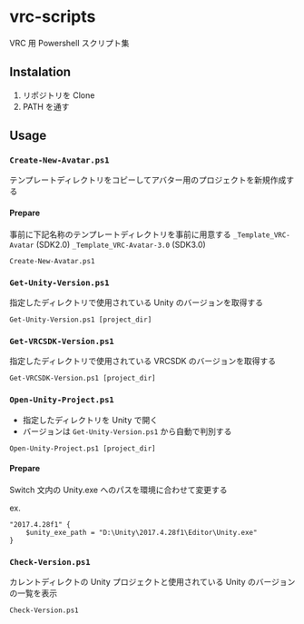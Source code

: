 # vrc-scripts

VRC 用 Powershell スクリプト集

## Instalation

1. リポジトリを Clone
2. PATH を通す

## Usage

### `Create-New-Avatar.ps1`

テンプレートディレクトリをコピーしてアバター用のプロジェクトを新規作成する

#### Prepare

事前に下記名称のテンプレートディレクトリを事前に用意する
`_Template_VRC-Avatar` (SDK2.0)
`_Template_VRC-Avatar-3.0` (SDK3.0)

```
Create-New-Avatar.ps1
```

### `Get-Unity-Version.ps1`

指定したディレクトリで使用されている Unity のバージョンを取得する

```
Get-Unity-Version.ps1 [project_dir]
```

### `Get-VRCSDK-Version.ps1`

指定したディレクトリで使用されている VRCSDK のバージョンを取得する

```
Get-VRCSDK-Version.ps1 [project_dir]
```

### `Open-Unity-Project.ps1`

- 指定したディレクトリを Unity で開く
- バージョンは `Get-Unity-Version.ps1` から自動で判別する

```
Open-Unity-Project.ps1 [project_dir]
```

#### Prepare

Switch 文内の Unity.exe へのパスを環境に合わせて変更する

ex.

```
"2017.4.28f1" {
    $unity_exe_path = "D:\Unity\2017.4.28f1\Editor\Unity.exe"
}
```

### `Check-Version.ps1`

カレントディレクトの Unity プロジェクトと使用されている Unity のバージョンの一覧を表示

```
Check-Version.ps1
```
